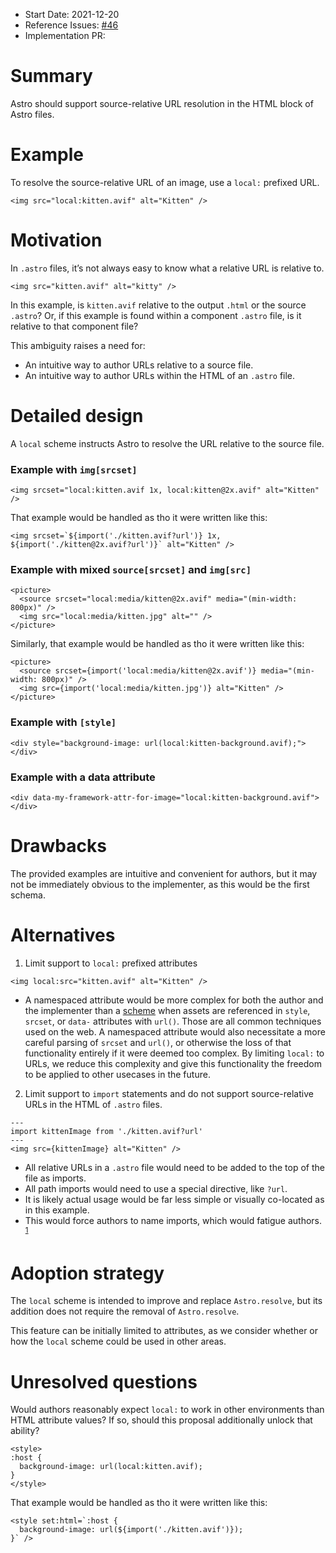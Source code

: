 - Start Date: 2021-12-20
- Reference Issues: [#46](https://github.com/withastro/rfcs/pull/46)
- Implementation PR: <!-- leave this empty -->

# Summary

Astro should support source-relative URL resolution in the HTML block of Astro files.

# Example

To resolve the source-relative URL of an image, use a `local:` prefixed URL.

```astro
<img src="local:kitten.avif" alt="Kitten" />
```

# Motivation

In `.astro` files, it’s not always easy to know what a relative URL is relative to.

```astro
<img src="kitten.avif" alt="kitty" />
```

In this example, is `kitten.avif` relative to the output `.html` or the source `.astro`? Or, if this example is found within a component `.astro` file, is it relative to that component file?

This ambiguity raises a need for:

- An intuitive way to author URLs relative to a source file.
- An intuitive way to author URLs within the HTML of an `.astro` file.

# Detailed design

A `local` scheme instructs Astro to resolve the URL relative to the source file.

### Example with `img[srcset]`

```astro
<img srcset="local:kitten.avif 1x, local:kitten@2x.avif" alt="Kitten" />
```

That example would be handled as tho it were written like this:

```astro
<img srcset=`${import('./kitten.avif?url')} 1x, ${import('./kitten@2x.avif?url')}` alt="Kitten" />
```

### Example with mixed `source[srcset]` and `img[src]`

```astro
<picture>
  <source srcset="local:media/kitten@2x.avif" media="(min-width: 800px)" />
  <img src="local:media/kitten.jpg" alt="" />
</picture>
```

Similarly, that example would be handled as tho it were written like this:

```astro
<picture>
  <source srcset={import('local:media/kitten@2x.avif')} media="(min-width: 800px)" />
  <img src={import('local:media/kitten.jpg')} alt="Kitten" />
</picture>
```

### Example with `[style]`

```astro
<div style="background-image: url(local:kitten-background.avif);"></div>
```

### Example with a data attribute

```astro
<div data-my-framework-attr-for-image="local:kitten-background.avif"></div>
```



# Drawbacks

The provided examples are intuitive and convenient for authors, but it may not be immediately obvious to the implementer, as this would be the first schema.

# Alternatives

1. Limit support to `local:` prefixed attributes
  ```astro
  <img local:src="kitten.avif" alt="Kitten" />
  ```
  - A namespaced attribute would be more complex for both the author and the implementer than a [scheme](https://developer.mozilla.org/en-US/docs/Learn/Common_questions/What_is_a_URL#scheme) when assets are referenced in `style`, `srcset`, or `data-` attributes with `url()`. Those are all common techniques used on the web. A namespaced attribute would also necessitate a more careful parsing of `srcset` and `url()`, or otherwise the loss of that functionality entirely if it were deemed too complex. By limiting `local:` to URLs, we reduce this complexity and give this functionality the freedom to be applied to other usecases in the future.
2. Limit support to `import` statements and do not support source-relative URLs in the HTML of `.astro` files.
  ```astro
  ---
  import kittenImage from './kitten.avif?url'
  ---
  <img src={kittenImage} alt="Kitten" />
  ```
  - All relative URLs in a `.astro` file would need to be added to the top of the file as imports.
  - All path imports would need to use a special directive, like `?url`. 
  - It is likely actual usage would be far less simple or visually co-located as in this example.
  - This would force authors to name imports, which would fatigue authors. <sup>[1](https://hilton.org.uk/blog/why-naming-things-is-hard)</sup>



# Adoption strategy

The `local` scheme is intended to improve and replace `Astro.resolve`, but its addition does not require the removal of `Astro.resolve`.

This feature can be initially limited to attributes, as we consider whether or how the `local` scheme could be used in other areas.

# Unresolved questions

Would authors reasonably expect `local:` to work in other environments than HTML attribute values? If so, should this proposal additionally unlock that ability?

```astro
<style>
:host {
  background-image: url(local:kitten.avif);
}
</style>
```

That example would be handled as tho it were written like this:

```astro
<style set:html=`:host {
  background-image: url(${import('./kitten.avif')});
}` />
```
